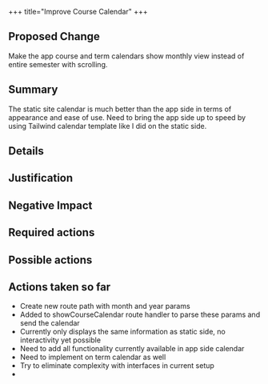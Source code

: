+++
title="Improve Course Calendar"
+++

## Proposed Change

Make the app course and term calendars show monthly view instead of entire semester with scrolling.

## Summary

The static site calendar is much better than the app side in terms of appearance and ease of use. Need to bring the app side up to speed by using Tailwind calendar template like I did on the static side.

## Details

## Justification

## Negative Impact

## Required actions

## Possible actions

## Actions taken so far

- Create new route path with month and year params
- Added to showCourseCalendar route handler to parse these params and send the calendar
- Currently only displays the same information as static side, no interactivity yet possible
- Need to add all functionality currently available in app side calendar
- Need to implement on term calendar as well
- Try to eliminate complexity with interfaces in current setup
-
